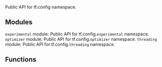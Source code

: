 Public API for tf.config namespace.
## Modules
`experimental` module: Public API for tf.config.`experimental` namespace.
`optimizer` module: Public API for tf.config.`optimizer` namespace.
`threading` module: Public API for tf.config.`threading` namespace.
## Functions
